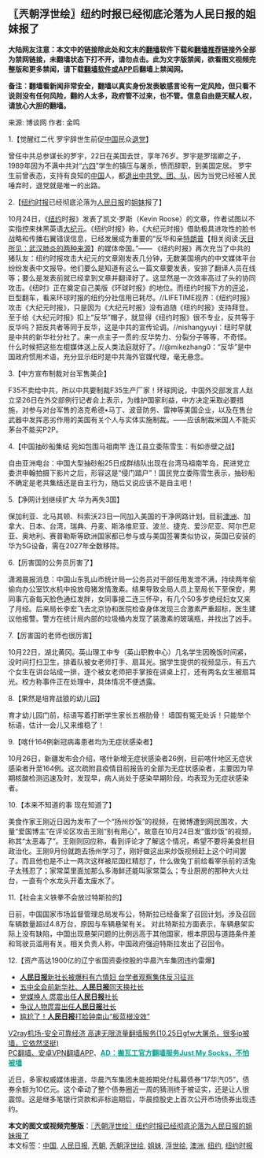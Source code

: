  <h2>〖兲朝浮世绘〗纽约时报已经彻底沦落为人民日报的姐妹报了</h2> <p class="notice"><b>大陆网友注意：本文中的链接除此处和文末的<a href="https://github.com/bannedbook/fanqiang" >翻墙</a>软件下载和<a href="https://github.com/killgcd/justmysocks/blob/master/README.md">翻墙推荐</a>链接外全部为禁网链接，未翻墙状态下打不开，请勿点击。此为文字版禁闻，欲看图文视频完整版和更多禁闻，请下载<a href="https://github.com/bannedbook/fanqiang">翻墙软件或APP</a>后翻墙上禁闻网。</p><p>备注：翻墙看新闻非常安全，翻墙以真实身份发表敏感言论有一定风险，但只看不说则没有任何风险，翻的人太多，政府管不过来，也不管。信息自由是天赋人权，请放心大胆的翻墙。</b></p>  <div class="entry"> <p>来源:&nbsp;博谈网                            作者:&nbsp;金鸣                           </p> <p>1.【觉醒红二代 罗宇辞世生前促<span class='wp_keywordlink_affiliate'><a href="https://www.bannedbook.org/" title="中国" target="_blank">中国</a></span>民众<span class='wp_keywordlink'><a href="http://tuidang.epochtimes.com/" title="退党" rel="nofollow" target="_blank">退党</a></span>】</p> <p></p> <p>曾任中共总参谋长的罗宇，22日在美国去世，享年76岁。罗宇是罗瑞卿之子，1989年因为不满中共对“<span class='wp_keywordlink'><a href="https://www.bannedbook.org/forum2/topic2509.html" title="《中国六四真相》" target="_blank">六四</a></span>”学生的镇压与屠杀，愤而辞职，到美国定居。 罗宇生前曾表态，支持有良知的<a href="https://www.bannedbook.org/bnews/tag/%E4%B8%AD%E5%9B%BD/" class="st_tag internal_tag" rel="tag" title="标签 中国 下的日志">中国</a>人，都<span class='wp_keywordlink'><a href="http://tuidang.epochtimes.com/" title="退出中共党、团、队" target="_blank">退出中共党、团、队</a></span>，因为当党已经被人民唾弃时，退党就是唯一的出路。</p> <p>2.【<a href="https://www.bannedbook.org/bnews/tag/%e7%ba%bd%e7%ba%a6%e6%97%b6%e6%8a%a5/" class="st_tag internal_tag" rel="tag" title="标签 纽约时报 下的日志">纽约时报</a>已经彻底沦落为<span class='wp_keywordlink'><a href="https://www.bannedbook.org/forum2/topic109.html" title="透视人民日报" target="_blank">人民日报</a></span>的<a href="https://www.bannedbook.org/bnews/tag/%E5%A7%90%E5%A6%B9/" class="st_tag internal_tag" rel="tag" title="标签 姐妹 下的日志">姐妹</a>报了】</p> <p></p> <p>10月24日，《<a href="https://www.bannedbook.org/bnews/tag/%e7%ba%bd%e7%ba%a6/" class="st_tag internal_tag" rel="tag" title="标签 纽约 下的日志">纽约</a>时报》发表了凯文‧罗斯（Kevin Roose）的文章，作者试图以不实指控来抹黑英语<span class='wp_keywordlink_affiliate'><a href="http://www.epochtimes.com/" title="大纪元" target="_blank">大纪元</a></span>。《纽约时报》称，《大纪元时报》借助极具进攻性的脸书战略和传播右翼错误信息，已经发展成为重要的“反华和亲<span class='wp_keywordlink'><a href="https://www.bannedbook.org/bnews/comments/20200816/1381118.html" title="天目所见：川普将再赢总统大选 共和党掌参众两院" target="_blank">特朗普</a></span>【相关阅读:<a href='https://www.bannedbook.org/bnews/comments/20200816/1381123.html' target='_blank'>天目所见：武汉肺炎的两种来源</a>】的媒体帝国。”—— 《纽约时报》再次充当了中共的猪队友：纽约时报攻击大纪元的文章刚发表几分钟，无数美国境内的中文媒体平台纷纷发表中文报导。他们要么是知道有这么一篇文章要发表，安排了翻译人员在线等；要么是发表前就已经拿到文章并翻译好了。这显然是一次效率高过了头的协同攻击。《纽时》正在奠定自己美版《环球时报》的地位。而纽约时报下方的<span class='wp_keywordlink_affiliate'><a href="https://www.bannedbook.org/bnews/comments/" title="新闻评论" target="_blank">评论</a></span>，巨型翻车，看来环球时报的纽约分社信用已耗尽。//LIFETIME视界：《纽约时报》攻击《大纪元时报》，只是因为《大纪元时报》没有追随《纽约时报》支持拜登。至于给《大纪元时报》扣上“反华”帽子，就显得《纽约时报》很不专业，反共等于反华吗？把反共者等同于反华，这是中共的宣传论调。//nishangyuyi：纽时早就是中共的新华社分社了。来一点主子一贯的:反华势力、分裂分子等等，不奇怪。 什么时候把这些左棍媒体送上反人类法庭就好了。//@mikezhang0：“反华”是中国政府惯用术语，充分显示纽时是中共海外官媒代理，毫无悬念。</p> <p>3.【中方宣布制裁对台军售美企】</p> <p></p>  <p>F35不卖给中共，所以中共要制裁F35生产厂家！环球网说，中国外交部发言人赵立坚26日在外交部例行记者会上表示，为维护国家利益，中方决定采取必要措施，对参与对台军售的洛克希德•马丁、波音防务、雷神等美国企业，以及在售台武器中发挥恶劣作用的美国有关个人与实体实施制裁。——应该制裁米国人不能买茅台不能买P2P。</p> <p>4.【中国抽砂船集结 宛如包围马祖南竿 连江县立委陈雪生：有如赤壁之战】</p> <p></p> <p>自由亚洲电台：中国大型抽砂船25日成群结队出现在台湾马祖南竿岛，民进党立委洪申翰拍摄下影片之后，形容这是“侵门踏户”！国民党立委陈雪生表示，抽砂船不确定是老共集结还是自主行为，随后又说应该不是自主吧！</p> <p>5.【净网计划继续扩大 华为再失3国】</p> <p></p> <p>保加利亚、北马其顿、科索沃23日一同加入美国的干净网路计划。目前<a href="https://www.bannedbook.org/bnews/tag/%e6%be%b3%e6%b4%b2/" class="st_tag internal_tag" rel="tag" title="标签 澳洲 下的日志">澳洲</a>、加拿大、日本、台湾，瑞典、丹麦、斯洛维尼亚、波兰、捷克、爱沙尼亚、阿尔巴尼亚、奥地利、赛普勒斯等欧洲国家都已参与或与美国签署类似协议，英国已安装的华为5G设备，需在2027年全数移除。</p> <p>6.【厉害国的公务员厉害了】</p> <p></p>  <p>潇湘晨报消息：中国山东乳山市统计局一公务员对干部任用发泄不满，持续两年偷偷向办公室饮水机中投放母猪发情激素。结果导致全局人员上至局长下至保安，男同事亢奋每天脸色通红发胖，女同事接二连三怀孕，有几个50多岁绝经妇女又来了月经。后来局长李宏飞去北京协和医院检查身体发现三合激素严重超标，医生建议他报警。警方在统计局内部的垃圾桶内发现了装激素的玻璃瓶，并找出了凶手。</p> <p>7.【厉害国的老师也很厉害】</p> <p></p> <p>10月22日，湖北黄冈。英山理工中专（英山职教中心）几名学生因晚饭时间紧，没时间打扫卫生，排着队被女老师打手、扇耳光。据学生提供的视频显示，有五六个女生在讲台站成一排，逐个被女老师把手掌按在讲桌上打，还有两名女生被扇耳光。校方称事件正在处理中，具体情况不便透露。</p> <p>8.【果然是培育战狼的幼儿园】</p> <p></p> <p>育才幼儿园门前，标语写着打断学生家长五根肋骨！ 墙国有冤无处诉！只能举个标语，估计一会儿又来维稳了！</p> <p>9.【喀什164例新冠病毒患者均为无症状感染者】</p> <p></p>  <p>10月26日，新疆发布会介绍，喀什新增无症状感染者26例，目前喀什地区无症状感染者升至164例。这次疏附县疫情目前报告的全部为无症状感染者，主要因为早期核酸检测迅速及时，发现早，病人尚处于感染早期阶段，均表现为无症状感染者。</p> <p>10.【本来不知道的事 现在知道了】</p> <p></p> <p>美食作家王刚近日因为发布了一个“扬州炒饭”的视频，在微博遭到网民围攻，大量“爱国博主”在评论区攻击王刚“别有用心”，故意在10月24日发“蛋炒饭”的视频，称其“太恶毒了”。王刚则回应称，看到评论才了解这个情况，希望不要将美食栏目政治化。王刚9月份就跑去扬州学习了，刚好做这出来炒饭视频赶上这个时间罢了。而且他也是不止一两次这样被尼国杠精怼了，什么做兔丁前给看宰杀前的活兔子太残忍了；家常菜里面加那么多海鲜还能叫家常菜么；专业厨房的那种大火灶台，一直有个水龙头开着太废水了。</p> <p>11.【社会主义铁拳不会放过特斯拉的】</p> <p></p> <p>日前，中国国家市场监督管理总局发布公，特斯拉已经备案了召回计划。涉及召回车辆数量超过4.8万台，原因与车辆悬架有关。 对此特斯拉方面表示，车辆悬架实际上没有缺陷，中国出现悬架问题的比例远高于其他国家，根本原因与道路条件差和驾驶员滥用有关。相关负责人称，中国政府强迫特斯拉发出了召回令。</p> <p>12.【资产高达1900亿的辽宁省国资委控股的华晨汽车集团违约雷爆】</p> <p></p>  <ul class='op-related-articles' title='相关阅读'> <li><a href='https://www.bannedbook.org/bnews/headline/20201023/1419079.html' target='_blank'><b>人民日报</b>新社长被爆料有六情妇 台学者观察集体反习征兆</a></li> <li><a href='https://www.bannedbook.org/bnews/baitai/20201021/1417852.html' target='_blank'>五中全会前新华社、<b>人民日报</b>同天换社长</a></li> <li><a href='https://www.bannedbook.org/bnews/worldnews/20201021/1417415.html' target='_blank'>党媒换人 庹震出任<b>人民日报</b>社长</a></li> <li><a href='https://www.bannedbook.org/bnews/headline/20201021/1417341.html' target='_blank'>争议人物庹震出任<b>人民日报</b>社长</a></li> <li><a href='https://www.bannedbook.org/bnews/worldnews/20201020/1416733.html' target='_blank'>尴尬了！<b>人民日报</b>打脸钟南山“板蓝根没效”</a></li> </ul> <p class="texttj"> <a href="https://www.bannedbook.org/forum23/topic22702.html" target="_blank">V2ray机场-安全可靠经济 高速无限流量翻墙服务(10.25日gfw大屠杀，很多ip被墙，它依然坚挺)</a><br/> <a href="https://github.com/bannedbook/fanqiang/wiki/%E7%A6%81%E9%97%BB%E7%BD%91%E5%AE%89%E5%8D%93%E7%BF%BB%E5%A2%99%E6%96%B0%E9%97%BBAPP" target="_blank">PC翻墙、安卓VPN翻墙APP</a>、<span onclick="window.open('https://github.com/killgcd/justmysocks/blob/master/README.md')" style="font-weight:bold;color:#00A191;cursor:pointer;text-decoration:underline;outline:none">AD：搬瓦工官方翻墙服务Just My Socks，不怕被墙</span></p><p>近日，多家权威媒体报道，华晨汽车集团未能按期兑付私募债券“17华汽05”，债券余额为10亿元。这个牵动了整个债券圈近一周的猜测终于被证实，还是让人很震惊。这是继多笔银行贷款和非标逾期后，华晨控股史上首次公开市场债券出现违约。</p><a name='sharetosocial'></a>       <div><b>本文的图文或视频完整版</b>：<a href='https://www.bannedbook.org/bnews/ssgc/20201027/1420784.html'>〖兲朝浮世绘〗纽约时报已经彻底沦落为人民日报的姐妹报了</a></div>  </div><!--END ENTRY--> <div class="postfooter"> <div>本文标签：<a href="https://www.bannedbook.org/bnews/tag/%E4%B8%AD%E5%9B%BD/" rel="tag">中国</a>, <a href="https://www.bannedbook.org/bnews/tag/%e4%ba%ba%e6%b0%91%e6%97%a5%e6%8a%a5/" rel="tag">人民日报</a>, <a href="https://www.bannedbook.org/bnews/tag/%e5%85%b2%e6%9c%9d/" rel="tag">兲朝</a>, <a href="https://www.bannedbook.org/bnews/tag/%e5%85%b2%e6%9c%9d%e6%b5%ae%e4%b8%96%e7%bb%98/" rel="tag">兲朝浮世绘</a>, <a href="https://www.bannedbook.org/bnews/tag/%E5%A7%90%E5%A6%B9/" rel="tag">姐妹</a>, <a href="https://www.bannedbook.org/bnews/tag/%E6%B5%AE%E4%B8%96%E7%BB%98/" rel="tag">浮世绘</a>, <a href="https://www.bannedbook.org/bnews/tag/%e6%be%b3%e6%b4%b2/" rel="tag">澳洲</a>, <a href="https://www.bannedbook.org/bnews/tag/%e7%ba%bd%e7%ba%a6/" rel="tag">纽约</a>, <a href="https://www.bannedbook.org/bnews/tag/%e7%ba%bd%e7%ba%a6%e6%97%b6%e6%8a%a5/" rel="tag">纽约时报</a></div>  </div><!--END POSTFOOTER--> 